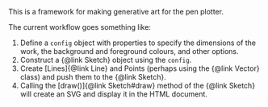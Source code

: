 This is a framework for making generative art for the pen plotter.

The current workflow goes something like:

1. Define a `config` object with properties to specify the dimensions of the work, the background and foreground colours, and other options.
2. Construct a {@link Sketch} object using the `config`.
3. Create [Lines]{@link Line} and Points (perhaps using the {@link Vector} class) and push them to the {@link Sketch}.
4. Calling the [draw()]{@link Sketch#draw} method of the {@link Sketch} will create an SVG and display it in the HTML document.